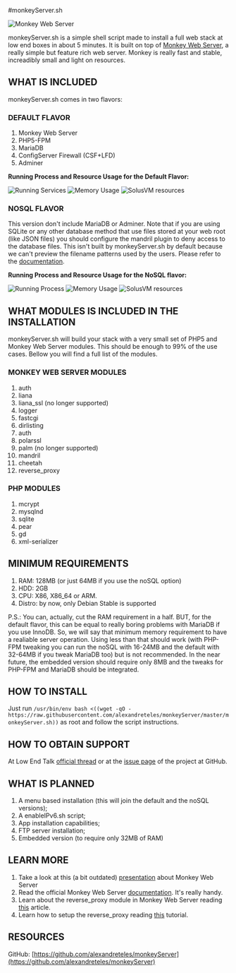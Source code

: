 #monkeyServer.sh

![Monkey Web Server](https://i.imgur.com/jiQdi6e.png)

monkeyServer.sh is a simple shell script made to install a full web stack at low end boxes in about 5 minutes. It is built on top of [Monkey Web Server](http://monkey-project.com/), a really simple but feature rich web server. Monkey is really fast and stable, increadibly small and light on resources.

## WHAT IS INCLUDED ##
monkeyServer.sh comes in two flavors:

### DEFAULT FLAVOR ###
1. Monkey Web Server
2. PHP5-FPM
3. MariaDB
4. ConfigServer Firewall (CSF+LFD)
5. Adminer

**Running Process and Resource Usage for the Default Flavor:**

![Running Services](http://i.imgur.com/72ABGNM.png)
![Memory Usage](http://i.imgur.com/fl2gBno.png)
![SolusVM resources](http://i.imgur.com/lwnb8CX.png)

### NOSQL FLAVOR ###
This version don't include MariaDB or Adminer. Note that if you are using SQLite or any other database method that use files stored at your web root (like JSON files) you should configure the mandril plugin to deny access to the database files. This isn't built by monkeyServer.sh by default because we can't preview the filename patterns used by the users. Please refer to the [documentation](http://monkey-project.com/documentation/1.5/).

**Running Process and Resource Usage for the NoSQL flavor:**

![Running Process](http://i.imgur.com/5bLFTrS.png)
![Memory Usage](http://i.imgur.com/oR0xjSJ.png)
![SolusVM resources](http://i.imgur.com/afAYwfz.png)

## WHAT MODULES IS INCLUDED IN THE INSTALLATION ##
monkeyServer.sh will build your stack with a very small set of PHP5 and Monkey Web Server modules. This should be enough to 99% of the use cases. Bellow you will find a full list of the modules.

### MONKEY WEB SERVER MODULES ###
1. auth
2. liana
3. liana_ssl (no longer supported)
4. logger
5. fastcgi
6. dirlisting
7. auth
8. polarssl
9. palm (no longer supported)
10. mandril
11. cheetah
12. reverse_proxy

### PHP MODULES ###
1. mcrypt
2. mysqlnd
3. sqlite
4. pear
5. gd
6. xml-serializer

## MINIMUM REQUIREMENTS ##
1. RAM: 128MB (or just 64MB if you use the noSQL option)
2. HDD: 2GB
3. CPU: X86, X86_64 or ARM.
4. Distro: by now, only Debian Stable is supported

P.S.: You can, actually, cut the RAM requirement in a half. BUT, for the default flavor, this can be equal to really boring problems with MariaDB if you use InnoDB. So, we will say that minimum memory requirement to have a realiable server operation. Using less than that should work (with PHP-FPM tweaking you can run the noSQL with 16-24MB and the default with 32-64MB if you tweak MariaDB too) but is not recommended. In the near future, the embedded version should require only 8MB and the tweaks for PHP-FPM and MariaDB should be integrated.

## HOW TO INSTALL ##
Just run `/usr/bin/env bash <((wget -qO - https://raw.githubusercontent.com/alexandreteles/monkeyServer/master/monkeyServer.sh))` as root and follow the script instructions.

## HOW TO OBTAIN SUPPORT ##
At Low End Talk [official thread](http://lowendtalk.com/discussion/39893/debian-monkeyserver-sh-a-script-to-install-a-full-web-stack-at-lebs-in-5-minutes) or at the [issue page](https://github.com/alexandreteles/monkeyServer/issues) of the project at GitHub.

## WHAT IS PLANNED ##
1. A menu based installation (this will join the default and the noSQL versions);
2. A enableIPv6.sh script;
3. App installation capabilities;
4. FTP server installation;
5. Embedded version (to require only 32MB of RAM)

## LEARN MORE ##
1. Take a look at this (a bit outdated) [presentation](http://www.slideshare.net/startechconf/eduardo-silva-monkey-httpserver-everywhere) about Monkey Web Server
2. Read the official Monkey Web Server [documentation](http://monkey-project.com/documentation/1.5/). It's really handy.
3. Learn about the reverse_proxy module in Monkey Web Server reading [this](http://savita92.wordpress.com/2014/04/06/reverse-proxy-and-its-support-by-monkey-server/) article.
4. Learn how to setup the reverse_proxy reading [this](http://nikolanikov.wordpress.com/2013/08/14/monkey-proxy-reverse-plugin-preview/) tutorial.

## RESOURCES ##
GitHub: [https://github.com/alexandreteles/monkeyServer](https://github.com/alexandreteles/monkeyServer)
